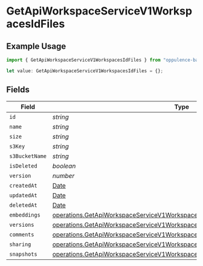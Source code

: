 # GetApiWorkspaceServiceV1WorkspacesIdFiles

## Example Usage

```typescript
import { GetApiWorkspaceServiceV1WorkspacesIdFiles } from "oppulence-backend-sdk/models/operations";

let value: GetApiWorkspaceServiceV1WorkspacesIdFiles = {};
```

## Fields

| Field                                                                                                                                                                          | Type                                                                                                                                                                           | Required                                                                                                                                                                       | Description                                                                                                                                                                    |
| ------------------------------------------------------------------------------------------------------------------------------------------------------------------------------ | ------------------------------------------------------------------------------------------------------------------------------------------------------------------------------ | ------------------------------------------------------------------------------------------------------------------------------------------------------------------------------ | ------------------------------------------------------------------------------------------------------------------------------------------------------------------------------ |
| `id`                                                                                                                                                                           | *string*                                                                                                                                                                       | :heavy_minus_sign:                                                                                                                                                             | N/A                                                                                                                                                                            |
| `name`                                                                                                                                                                         | *string*                                                                                                                                                                       | :heavy_minus_sign:                                                                                                                                                             | N/A                                                                                                                                                                            |
| `size`                                                                                                                                                                         | *string*                                                                                                                                                                       | :heavy_minus_sign:                                                                                                                                                             | N/A                                                                                                                                                                            |
| `s3Key`                                                                                                                                                                        | *string*                                                                                                                                                                       | :heavy_minus_sign:                                                                                                                                                             | N/A                                                                                                                                                                            |
| `s3BucketName`                                                                                                                                                                 | *string*                                                                                                                                                                       | :heavy_minus_sign:                                                                                                                                                             | N/A                                                                                                                                                                            |
| `isDeleted`                                                                                                                                                                    | *boolean*                                                                                                                                                                      | :heavy_minus_sign:                                                                                                                                                             | N/A                                                                                                                                                                            |
| `version`                                                                                                                                                                      | *number*                                                                                                                                                                       | :heavy_minus_sign:                                                                                                                                                             | N/A                                                                                                                                                                            |
| `createdAt`                                                                                                                                                                    | [Date](https://developer.mozilla.org/en-US/docs/Web/JavaScript/Reference/Global_Objects/Date)                                                                                  | :heavy_minus_sign:                                                                                                                                                             | N/A                                                                                                                                                                            |
| `updatedAt`                                                                                                                                                                    | [Date](https://developer.mozilla.org/en-US/docs/Web/JavaScript/Reference/Global_Objects/Date)                                                                                  | :heavy_minus_sign:                                                                                                                                                             | N/A                                                                                                                                                                            |
| `deletedAt`                                                                                                                                                                    | [Date](https://developer.mozilla.org/en-US/docs/Web/JavaScript/Reference/Global_Objects/Date)                                                                                  | :heavy_minus_sign:                                                                                                                                                             | N/A                                                                                                                                                                            |
| `embeddings`                                                                                                                                                                   | [operations.GetApiWorkspaceServiceV1WorkspacesIdEmbeddings](../../models/operations/getapiworkspaceservicev1workspacesidembeddings.md)                                         | :heavy_minus_sign:                                                                                                                                                             | N/A                                                                                                                                                                            |
| `versions`                                                                                                                                                                     | [operations.GetApiWorkspaceServiceV1WorkspacesIdWorkspacesResponse200Versions](../../models/operations/getapiworkspaceservicev1workspacesidworkspacesresponse200versions.md)[] | :heavy_minus_sign:                                                                                                                                                             | N/A                                                                                                                                                                            |
| `comments`                                                                                                                                                                     | [operations.GetApiWorkspaceServiceV1WorkspacesIdComments](../../models/operations/getapiworkspaceservicev1workspacesidcomments.md)[]                                           | :heavy_minus_sign:                                                                                                                                                             | N/A                                                                                                                                                                            |
| `sharing`                                                                                                                                                                      | [operations.GetApiWorkspaceServiceV1WorkspacesIdWorkspacesSharing](../../models/operations/getapiworkspaceservicev1workspacesidworkspacessharing.md)[]                         | :heavy_minus_sign:                                                                                                                                                             | N/A                                                                                                                                                                            |
| `snapshots`                                                                                                                                                                    | [operations.GetApiWorkspaceServiceV1WorkspacesIdSnapshots](../../models/operations/getapiworkspaceservicev1workspacesidsnapshots.md)[]                                         | :heavy_minus_sign:                                                                                                                                                             | N/A                                                                                                                                                                            |